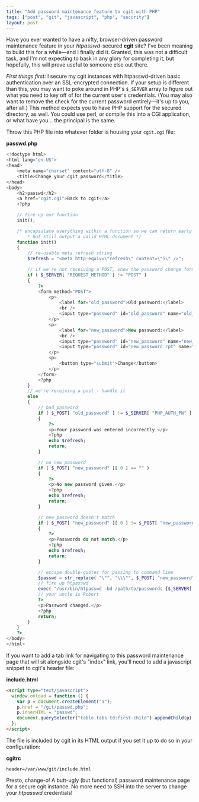 ```yaml
---
title: "Add password maintenance feature to cgit with PHP"
tags: ["post", "git", "javascript", "php", "security"]
layout: post
---
```


Have you ever wanted to have a nifty, browser-driven password
maintenance feature in your _htpasswd_-secured **cgit** site? I've been
meaning to build this for a while—and I finally did it.<!--more-->
Granted, this was not a difficult task, and I'm not expecting to bask in
any glory for completing it, but hopefully, this will prove useful to
someone else out there.

_First things first:_ I
secure my cgit instances with htpasswd-driven basic authentication over
an SSL-encrypted connection. If your setup is different than this, you
may want to poke around in PHP's `$_SERVER` array to figure out what you
need to key off of for the current user's credentials. (You may also
want to remove the check for the current password entirely—it's up to
you, after all.) This method expects you to have PHP support for the
secured directory, as well. You could use perl, or compile this into a
CGI application, or what have you… the principal is the same.

Throw this PHP file into whatever folder is housing your `cgit.cgi`
file:

**passwd.php**

```php
<!doctype html>
<html lang="en-US">
<head>
	<meta name="charset" content="utf-8" />
	<title>Change your cgit password</title>
</head>
<body>
	<h2>passwd</h2>
	<a href="cgit.cgi">Back to cgit</a>
	<?php

	// fire up our function
	init();

	/* encapsulate everything within a function so we can return early
		* but still output a valid HTML document */
	function init()
	{
		// re-usable meta refresh string
		$refresh = "<meta http-equiv=\"refresh\" content=\"5\" />";

		// if we're not receiving a POST, show the password change form
		if ( $_SERVER[ "REQUEST_METHOD" ] != "POST" )
		{
			?>
			<form method="POST">
				<p>
					<label for="old_password">Old password:</label>
					<br />
					<input type="password" id="old_password" name="old_password" />
				</p>
				<p>
					<label for="new_password">New password:</label>
					<br />
					<input type="password" id="new_password" name="new_password[]" />
					<input type="password" id="new_password_rpt" name="new_password[]" />
				</p>
				<p>
					<button type="submit">Change</button>
				</p>
			</form>
			<?php
		}
		// we're receiving a post - handle it
		else
		{
			// bad password
			if ( $_POST[ "old_password" ] != $_SERVER[ "PHP_AUTH_PW" ] )
			{
				?>
				<p>Your password was entered incorrectly.</p>
				<?php
				echo $refresh;
				return;
			}

			// no new password
			if ( $_POST[ "new_password" ][ 0 ] == "" )
			{
				?>
				<p>No new password given.</p>
				<?php
				echo $refresh;
				return;
			}

			// new password doesn't match
			if ( $_POST[ "new_password" ][ 0 ] != $_POST[ "new_password" ][ 1 ] )
			{
				?>
				<p>Passwords do not match.</p>
				<?php
				echo $refresh;
				return;
			}

			// escape double-quotes for passing to command line
			$passwd = str_replace( "\"", "\\\"", $_POST[ "new_password" ][ 0 ] );
			// fire up htpasswd
			exec( "/usr/bin/htpasswd -bd /path/to/passwords {$_SERVER[ "PHP_AUTH_USER" ]} \"{$passwd}\"" );
			// your uncle is Robert
			?>
			<p>Password changed.</p>
			<?php
			return;
		}
	}
	?>
</body>
</html>
```

If you want to add a tab link for navigating to this password
maintenance page that will sit alongside cgit's "index" link, you'll
need to add a javascript snippet to cgit's header file:

**include.html**

```html
<script type="text/javascript">
  window.onload = function () {
    var p = document.createElement("a");
    p.href = "/git/passwd.php";
    p.innerHTML = "passwd";
    document.querySelector("table.tabs td:first-child").appendChild(p);
  };
</script>
```

The file is included by cgit in its HTML output if you set it up to do
so in your configuration:

**cgitrc**

```
header=/var/www/git/include.html
```

Presto, change-o! A butt-ugly (but functional) password maintenance page
for a secure cgit instance. No more need to SSH into the server to
change your _htpasswd_ credentials!
